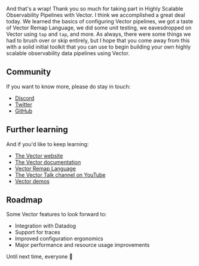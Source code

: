 And that's a wrap! Thank you so much for taking part in Highly Scalable Observability Pipelines with Vector. I think we
accomplished a great deal today. We learned the basics of configuring Vector pipelines, we got a taste of Vector Remap
Language, we did some unit testing, we eavesdropped on Vector using `top` and `tap`, and more. As always, there were
some things we had to brush over or skip entirely, but I hope that you come away from this with a solid initial toolkit
that you can use to begin building your own highly scalable observability data pipelines using Vector.

## Community

If you want to know more, please do stay in touch:

* [Discord]
* [Twitter]
* [GitHub]

## Further learning

And if you'd like to keep learning:

* [The Vector website][vector]
* [The Vector documentation][docs]
* [Vector Remap Language][vrl]
* [The Vector Talk channel on YouTube][youtube]
* [Vector demos][demos]

## Roadmap

Some Vector features to look forward to:

* Integration with Datadog
* Support for traces
* Improved configuration ergonomics
* Major performance and resource usage improvements

Until next time, everyone 💜

[demos]: https://github.com/vectordotdev/vector-demos
[discord]: https://chat.vector.dev
[docs]: https://vector.dev/docs
[github]: https://github.com/vectordotdev
[twitter]: https://twitter.com/vectordotdev
[vector]: https://vector.dev
[vrl]: https://vrl.dev
[youtube]: https://www.youtube.com/channel/UC5ekcXalohohKTfDH5TXnyg